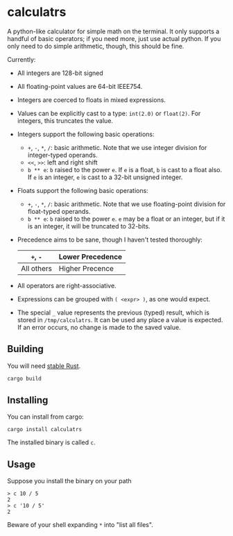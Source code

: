 # calculatrs

A python-like calculator for simple math on the terminal. It only supports a
handful of basic operators; if you need more, just use actual python. If you
only need to do simple arithmetic, though, this should be fine.

Currently:
- All integers are 128-bit signed
- All floating-point values are 64-bit IEEE754.
- Integers are coerced to floats in mixed expressions.
- Values can be explicitly cast to a type: `int(2.0)` or `float(2)`. For
  integers, this truncates the value.
- Integers support the following basic operations:
    - `+`, `-`, `*`, `/`: basic arithmetic. Note that we use integer division
      for integer-typed operands.
    - `<<`, `>>`: left and right shift
    - `b ** e`: `b` raised to the power `e`. If `e` is a float, `b` is cast to
      a float also. If `e` is an integer, `e` is cast to a 32-bit unsigned
      integer.
- Floats support the following basic operations:
    - `+`, `-`, `*`, `/`: basic arithmetic. Note that we use floating-point
      division for float-typed operands.
    - `b ** e`: `b` raised to the power `e`. `e` may be a float or an integer,
      but if it is an integer, it will be truncated to 32-bits.
- Precedence aims to be sane, though I haven't tested thoroughly:

  |`+`, `-`| Lower Precedence |
  |--------|------------------|
  |All others| Higher Precence|

- All operators are right-associative.
- Expressions can be grouped with `( <expr> )`, as one would expect.
- The special `_` value represents the previous (typed) result, which is stored
  in `/tmp/calculatrs`. It can be used any place a value is expected. If an
  error occurs, no change is made to the saved value.

## Building

You will need [stable Rust](https://rustup.rs).

```sh
cargo build
```

## Installing

You can install from cargo:

```
cargo install calculatrs
```

The installed binary is called `c`.

## Usage

Suppose you install the binary on your path

```console
> c 10 / 5
2
> c '10 / 5'
2
```

Beware of your shell expanding `*` into "list all files".
